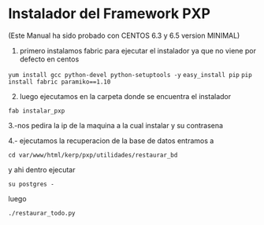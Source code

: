 Instalador del Framework PXP
===============================

(Este Manual ha sido probado con CENTOS 6.3 y 6.5 version MINIMAL) 

1) primero instalamos fabric para ejecutar el instalador ya que no viene por defecto en centos

```yum install gcc python-devel python-setuptools -y```
```easy_install pip```
```pip install fabric paramiko==1.10```

2) luego ejecutamos en la carpeta donde se encuentra el instalador

```fab instalar_pxp```

3.-nos pedira la ip de la maquina a la cual instalar y su contrasena

4.- ejecutamos la recuperacion de la base de datos entramos a 

```cd var/www/html/kerp/pxp/utilidades/restaurar_bd```

y ahi dentro ejecutar 

```su postgres -```

luego

```./restaurar_todo.py```
